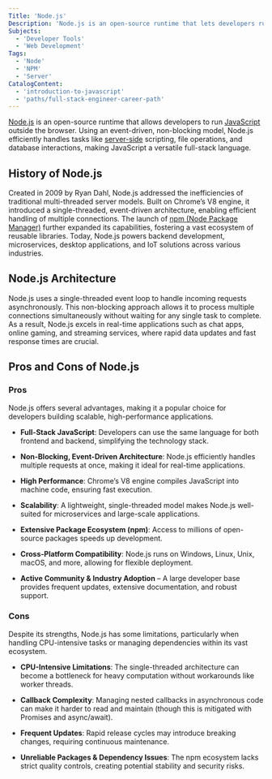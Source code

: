 ```yaml
---
Title: 'Node.js'
Description: 'Node.js is an open-source runtime that lets developers run JavaScript outside the browser, enabling server-side development.'
Subjects:
  - 'Developer Tools'
  - 'Web Development'
Tags:
  - 'Node'
  - 'NPM'
  - 'Server'
CatalogContent:
  - 'introduction-to-javascript'
  - 'paths/full-stack-engineer-career-path'
---
```


[Node.js](https://nodejs.org/en) is an open-source runtime that allows developers to run [JavaScript](https://www.codecademy.com/resources/docs/javascript) outside the browser. Using an event-driven, non-blocking model, Node.js efficiently handles tasks like [server-side](https://www.codecademy.com/resources/docs/general/server-side-rendering) scripting, file operations, and database interactions, making JavaScript a versatile full-stack language.

## History of Node.js

Created in 2009 by Ryan Dahl, Node.js addressed the inefficiencies of traditional multi-threaded server models. Built on Chrome’s V8 engine, it introduced a single-threaded, event-driven architecture, enabling efficient handling of multiple connections. The launch of [npm (Node Package Manager)](https://www.codecademy.com/resources/docs/javascript/npm) further expanded its capabilities, fostering a vast ecosystem of reusable libraries. Today, Node.js powers backend development, microservices, desktop applications, and IoT solutions across various industries.

## Node.js Architecture

Node.js uses a single-threaded event loop to handle incoming requests asynchronously. This non-blocking approach allows it to process multiple connections simultaneously without waiting for any single task to complete. As a result, Node.js excels in real-time applications such as chat apps, online gaming, and streaming services, where rapid data updates and fast response times are crucial.

## Pros and Cons of Node.js

### Pros

Node.js offers several advantages, making it a popular choice for developers building scalable, high-performance applications.

- **Full-Stack JavaScript**: Developers can use the same language for both frontend and backend, simplifying the technology stack.

- **Non-Blocking, Event-Driven Architecture**: Node.js efficiently handles multiple requests at once, making it ideal for real-time applications.

- **High Performance**: Chrome’s V8 engine compiles JavaScript into machine code, ensuring fast execution.

- **Scalability**: A lightweight, single-threaded model makes Node.js well-suited for microservices and large-scale applications.

- **Extensive Package Ecosystem (npm)**: Access to millions of open-source packages speeds up development.

- **Cross-Platform Compatibility**: Node.js runs on Windows, Linux, Unix, macOS, and more, allowing for flexible deployment.

- **Active Community & Industry Adoption** – A large developer base provides frequent updates, extensive documentation, and robust support.

### Cons

Despite its strengths, Node.js has some limitations, particularly when handling CPU-intensive tasks or managing dependencies within its vast ecosystem.

- **CPU-Intensive Limitations**: The single-threaded architecture can become a bottleneck for heavy computation without workarounds like worker threads.

- **Callback Complexity**: Managing nested callbacks in asynchronous code can make it harder to read and maintain (though this is mitigated with Promises and async/await).

- **Frequent Updates**: Rapid release cycles may introduce breaking changes, requiring continuous maintenance.

- **Unreliable Packages & Dependency Issues**: The npm ecosystem lacks strict quality controls, creating potential stability and security risks.
